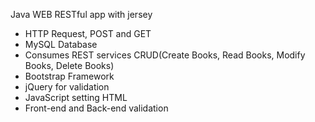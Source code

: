 Java WEB RESTful app with jersey

* HTTP Request, POST and GET
* MySQL Database
* Consumes REST services CRUD(Create Books, Read Books, Modify Books, Delete Books) 
* Bootstrap Framework
* jQuery for validation
* JavaScript setting HTML
* Front-end and Back-end validation
